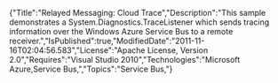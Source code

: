 {"Title":"Relayed Messaging: Cloud Trace","Description":"This sample demonstrates a System.Diagnostics.TraceListener which sends tracing information over the Windows Azure Service Bus to a remote receiver.","IsPublished":true,"ModifiedDate":"2011-11-16T02:04:56.583","License":"Apache License, Version 2.0","Requires":"Visual Studio 2010","Technologies":"Microsoft Azure,Service Bus,","Topics":"Service Bus,"}
